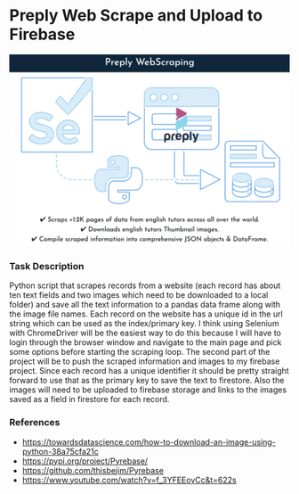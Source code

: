 # **Preply Web Scrape and Upload to Firebase**
![preply_web_scraping](preply_web_scraping.png)

### Task Description
<p>Python script that scrapes records from a website (each record has about ten text fields and two images which need to be downloaded to a local folder) and save all the text information to a pandas data frame along with the image file names. 
Each record on the website has a unique id in the url string which can be used as the index/primary key. I think using Selenium with ChromeDriver will be the easiest way to do this because 
I will have to login through the browser window and navigate to the main page and pick some options before starting the scraping loop.
The second part of the project will be to push the scraped information and images to my firebase project. Since each record has a unique identifier it should be pretty straight forward to use that as the primary key to save the text to firestore. Also the images will need to be uploaded to firebase storage and links to the images saved as a field in firestore for each record.</p>

### References
- https://towardsdatascience.com/how-to-download-an-image-using-python-38a75cfa21c
- https://pypi.org/project/Pyrebase/
- https://github.com/thisbejim/Pyrebase
- https://www.youtube.com/watch?v=f_3YFEEovCc&t=622s